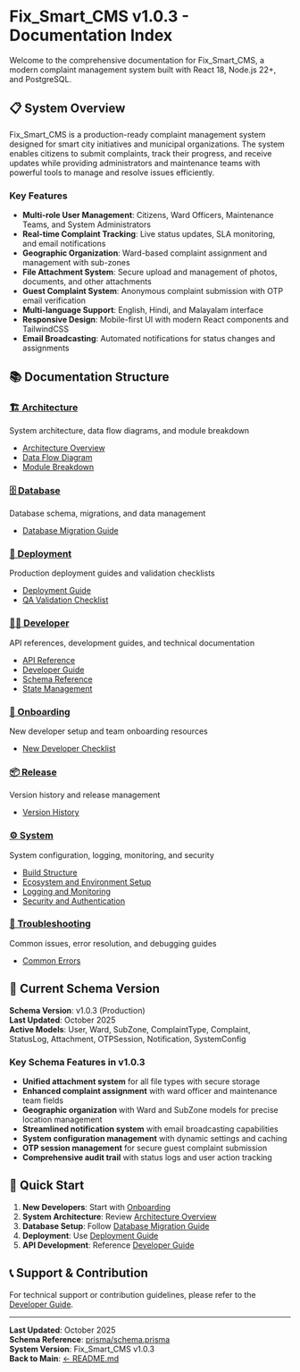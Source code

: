 # Fix_Smart_CMS v1.0.3 - Documentation Index

Welcome to the comprehensive documentation for Fix_Smart_CMS, a modern complaint management system built with React 18, Node.js 22+, and PostgreSQL.

## 📋 System Overview

Fix_Smart_CMS is a production-ready complaint management system designed for smart city initiatives and municipal organizations. The system enables citizens to submit complaints, track their progress, and receive updates while providing administrators and maintenance teams with powerful tools to manage and resolve issues efficiently.

### Key Features
- **Multi-role User Management**: Citizens, Ward Officers, Maintenance Teams, and System Administrators
- **Real-time Complaint Tracking**: Live status updates, SLA monitoring, and email notifications
- **Geographic Organization**: Ward-based complaint assignment and management with sub-zones
- **File Attachment System**: Secure upload and management of photos, documents, and other attachments
- **Guest Complaint System**: Anonymous complaint submission with OTP email verification
- **Multi-language Support**: English, Hindi, and Malayalam interface
- **Responsive Design**: Mobile-first UI with modern React components and TailwindCSS
- **Email Broadcasting**: Automated notifications for status changes and assignments

## 📚 Documentation Structure

### [🏗️ Architecture](./architecture/README.md)
System architecture, data flow diagrams, and module breakdown
- [Architecture Overview](./architecture/ARCHITECTURE_OVERVIEW.md)
- [Data Flow Diagram](./architecture/DATA_FLOW_DIAGRAM.md)
- [Module Breakdown](./architecture/MODULE_BREAKDOWN.md)

### [🗄️ Database](./database/README.md)
Database schema, migrations, and data management
- [Database Migration Guide](./database/DB_MIGRATION_GUIDE.md)

### [🚀 Deployment](./deployment/README.md)
Production deployment guides and validation checklists
- [Deployment Guide](./deployment/DEPLOYMENT_GUIDE.md)
- [QA Validation Checklist](./deployment/QA_VALIDATION_CHECKLIST.md)

### [👨‍💻 Developer](./developer/README.md)
API references, development guides, and technical documentation
- [API Reference](./developer/API_REFERENCE.md)
- [Developer Guide](./developer/DEVELOPER_GUIDE.md)
- [Schema Reference](./developer/SCHEMA_REFERENCE.md)
- [State Management](./developer/STATE_MANAGEMENT.md)

### [🎯 Onboarding](./onboarding/README.md)
New developer setup and team onboarding resources
- [New Developer Checklist](./onboarding/NEW_DEVELOPER_CHECKLIST.md)

### [📦 Release](./release/README.md)
Version history and release management
- [Version History](./release/VERSION_HISTORY.md)

### [⚙️ System](./system/README.md)
System configuration, logging, monitoring, and security
- [Build Structure](./system/BUILD_STRUCTURE.md)
- [Ecosystem and Environment Setup](./system/ECOSYSTEM_AND_ENV_SETUP.md)
- [Logging and Monitoring](./system/LOGGING_AND_MONITORING.md)
- [Security and Authentication](./system/SECURITY_AND_AUTHENTICATION.md)

### [🔧 Troubleshooting](./troubleshooting/README.md)
Common issues, error resolution, and debugging guides
- [Common Errors](./troubleshooting/COMMON_ERRORS.md)

## 🔄 Current Schema Version

**Schema Version**: v1.0.3 (Production)  
**Last Updated**: October 2025  
**Active Models**: User, Ward, SubZone, ComplaintType, Complaint, StatusLog, Attachment, OTPSession, Notification, SystemConfig

### Key Schema Features in v1.0.3
- **Unified attachment system** for all file types with secure storage
- **Enhanced complaint assignment** with ward officer and maintenance team fields
- **Geographic organization** with Ward and SubZone models for precise location management
- **Streamlined notification system** with email broadcasting capabilities
- **System configuration management** with dynamic settings and caching
- **OTP session management** for secure guest complaint submission
- **Comprehensive audit trail** with status logs and user action tracking

## 🚀 Quick Start

1. **New Developers**: Start with [Onboarding](./onboarding/README.md)
2. **System Architecture**: Review [Architecture Overview](./architecture/README.md)
3. **Database Setup**: Follow [Database Migration Guide](./database/README.md)
4. **Deployment**: Use [Deployment Guide](./deployment/README.md)
5. **API Development**: Reference [Developer Guide](./developer/README.md)

## 📞 Support & Contribution

For technical support or contribution guidelines, please refer to the [Developer Guide](./developer/DEVELOPER_GUIDE.md).

---

**Last Updated**: October 2025  
**Schema Reference**: [prisma/schema.prisma](../prisma/schema.prisma)  
**System Version**: Fix_Smart_CMS v1.0.3  
**Back to Main**: [← README.md](../README.md)  